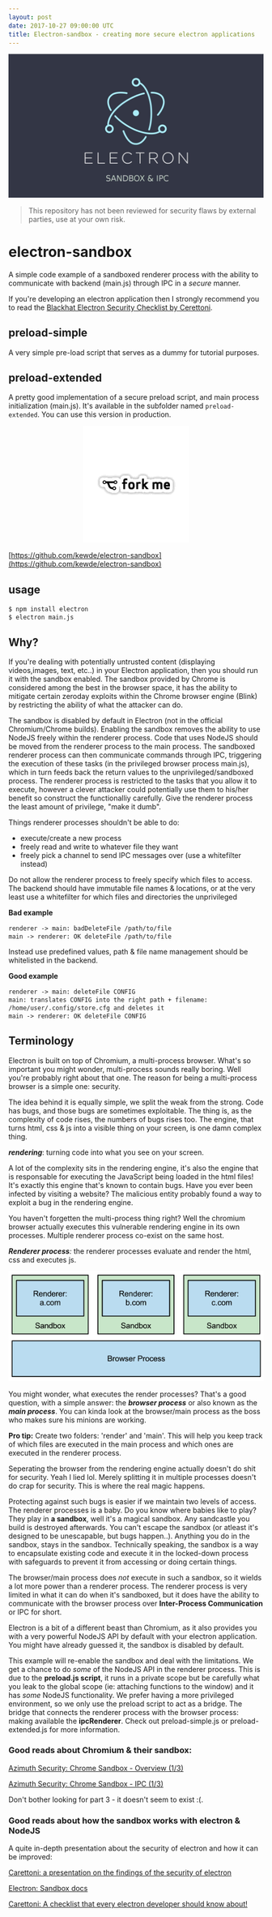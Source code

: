 ```yaml
---
layout: post
date: 2017-10-27 09:00:00 UTC
title: Electron-sandbox - creating more secure electron applications 
---
```


![](/res/electron-sandbox/electron-sandbox.jpeg)

> This repository has not been reviewed for security flaws by external parties, use at your own risk.

# electron-sandbox
A simple code example of a sandboxed renderer process with the ability to communicate with backend (main.js) through IPC in a _secure_ manner.

If you're developing an electron application then I strongly recommend you to read the [Blackhat Electron Security Checklist by Cerettoni](https://www.blackhat.com/docs/us-17/thursday/us-17-Carettoni-Electronegativity-A-Study-Of-Electron-Security-wp.pdf).

## preload-simple
A very simple pre-load script that serves as a dummy for tutorial purposes.

## preload-extended
A pretty good implementation of a secure preload script, and main process initialization (main.js). It's available in the subfolder named `preload-extended`.
You can use this version in production.

<center>
	<a href="https://github.com/kewde/electron-sandbox">
		<img src="/res/electron-sandbox/forkme-edit.png" />
	</a>
</center>

[https://github.com/kewde/electron-sandbox](https://github.com/kewde/electron-sandbox)

## usage

```
$ npm install electron
$ electron main.js
```

## Why?
If you're dealing with potentially untrusted content (displaying videos,images, text, etc..) in your Electron application, then you should run it with the sandbox enabled. The sandbox provided by Chrome is considered among the best in the browser space, it has the ability to mitigate certain zeroday exploits within the Chrome browser engine (Blink) by restricting the ability of what the attacker can do.

The sandbox is disabled by default in Electron (not in the official Chromium/Chrome builds). Enabling the sandbox removes the ability to use NodeJS freely within the renderer process. Code that uses NodeJS should be moved from the renderer process to the main process. The sandboxed renderer process can then communicate commands through IPC, triggering the execution of these tasks (in the privileged browser process main.js), which in turn feeds back the return values to the unprivileged/sandboxed process. The renderer process is restricted to the tasks that you allow it to execute, however a clever attacker could potentially use them to his/her benefit so construct the functionalliy carefully. Give the renderer process the least amount of privilege, "make it dumb". 

Things renderer processes shouldn't be able to do:
* execute/create a new process
* freely read and write to whatever file they want
* freely pick a channel to send IPC messages over (use a whitefilter instead)

Do not allow the renderer process to freely specify which files to access. The backend should have immutable file names & locations, or at the very least use a whitefilter for which files and directories the unprivileged 

**Bad example**
```
renderer -> main: badDeleteFile /path/to/file
main -> renderer: OK deleteFile /path/to/file
```

Instead use predefined values, path & file name management should be whitelisted in the backend.

**Good example**
```
renderer -> main: deleteFile CONFIG
main: translates CONFIG into the right path + filename: /home/user/.config/store.cfg and deletes it
main -> renderer: OK deleteFile CONFIG
```


## Terminology
Electron is built on top of Chromium, a multi-process browser.  What's so important you might wonder, multi-process sounds really boring. Well you're probably right about that one. The reason for being a multi-process browser is a simple one: security. 

The idea behind it is equally simple, we split the weak from the strong. Code has bugs, and those bugs are sometimes exploitable. The thing is, as the complexity of code rises, the numbers of bugs rises too. The engine, that turns html, css & js into a visible thing on your screen, is one damn complex thing. 

_**rendering**_: turning code into what you see on your screen.

A lot of the complexity sits in the rendering engine, it's also the engine that is responsable for executing the JavaScript being loaded in the html files!
It's exactly this engine that's known to contain bugs. Have you ever been infected by visiting a website? The malicious entity probably found a way to exploit a bug in the rendering engine. 

You haven't forgetten the multi-process thing right? Well the chromium browser actually executes this vulnerable rendering engine in its own processes. Multiple renderer process co-exist on the same host. 

_**Renderer process**:_ the renderer processes evaluate and render the html, css and executes js.

![overview](/res/electron-sandbox/ChromeSiteIsolationProject-arch.png)

You might wonder, what executes the render processes? That's a good question, with a simple answer:
the _**browser process**_ or also known as the _**main process**_. You can kinda look at the browser/main process as the boss who makes sure his minions are working. 

**Pro tip:** Create two folders: 'render' and 'main'. This will help you keep track of which files are executed in the main process and which ones are executed in the renderer process.

Seperating the browser from the rendering engine actually doesn't do shit for security. Yeah I lied lol. Merely splitting it in multiple processes doesn't do crap for security. This is where the real magic happens.

Protecting against such bugs is easier if we maintain two levels of access. The renderer processes is a baby. Do you know where babies like to play? They play in **a sandbox**, well it's a magical sandbox. Any sandcastle you build is destroyed afterwards. You can't escape the sandbox (or atleast it's designed to be unescapable, but bugs happen..). Anything you do in the sandbox, stays in the sandbox. Technically speaking, the sandbox is a way to encapsulate existing code and execute it in the locked-down process with safeguards to prevent it from accessing or doing certain things. 

The browser/main process does *not* execute in such a sandbox, so it wields a lot more power than a renderer process. The renderer process is very limited in what it can do when it's sandboxed, but it does have the ability to communicate with the browser process over **Inter-Process Communication** or IPC for short. 

Electron is a bit of a different beast than Chromium, as it also provides you with a very powerful NodeJS API by default with your electron application. You might have already guessed it, the sandbox is disabled by default. 

This example will re-enable the sandbox and deal with the limitations. We get a chance to do _some_ of the NodeJS API in the renderer process. This is due to the **preload.js script**, it runs in a private scope  but be carefully what you leak to the global scope (ie: attaching functions to the window) and it has _some_ NodeJS functionality. We prefer having a more privileged environment, so we only use the preload script to act as a bridge. The bridge that connects the renderer process with the browser process: making available the **ipcRenderer**. Check out preload-simple.js or preload-extended.js for more information. 

### Good reads about Chromium & their sandbox:

[Azimuth Security: Chrome Sandbox - Overview (1/3)](http://blog.azimuthsecurity.com/2010/05/chrome-sandbox-part-1-of-3-overview.html)

[Azimuth Security: Chrome Sandbox - IPC (1/3)](http://blog.azimuthsecurity.com/2010/08/chrome-sandbox-part-2-of-3-ipc.html)

Don't bother looking for part 3 - it doesn't seem to exist :(.

### Good reads about how the sandbox works with electron & NodeJS

A quite in-depth presentation about the security of electron and how it can be improved:

[Carettoni: a presentation on the findings of the security of electron](https://www.blackhat.com/docs/us-17/thursday/us-17-Carettoni-Electronegativity-A-Study-Of-Electron-Security.pdf)

[Electron: Sandbox docs](https://electron.atom.io/docs/api/sandbox-option/)

[Carettoni: A checklist that every electron developer should know about!](https://www.blackhat.com/docs/us-17/thursday/us-17-Carettoni-Electronegativity-A-Study-Of-Electron-Security-wp.pdf)

